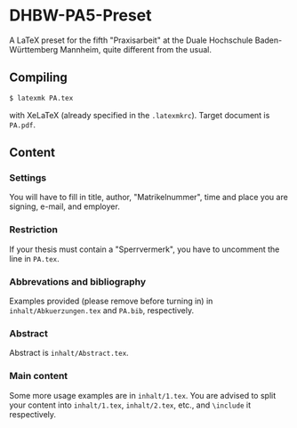 # DHBW-PA5-Preset

A LaTeX preset for the fifth "Praxisarbeit" at the Duale Hochschule Baden-Württemberg Mannheim, quite different from the usual.

## Compiling

```sh
$ latexmk PA.tex
```

with XeLaTeX (already specified in the `.latexmkrc`). Target document is `PA.pdf`.

## Content

### Settings

You will have to fill in title, author, "Matrikelnummer", time and place you are signing, e-mail, and employer.

### Restriction

If your thesis must contain a "Sperrvermerk", you have to uncomment the line in `PA.tex`.

### Abbrevations and bibliography

Examples provided (please remove before turning in) in `inhalt/Abkuerzungen.tex` and `PA.bib`, respectively.

### Abstract

Abstract is `inhalt/Abstract.tex`.

### Main content

Some more usage examples are in `inhalt/1.tex`. You are advised to split your content into `inhalt/1.tex`, `inhalt/2.tex`, etc., and `\include` it respectively.
